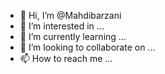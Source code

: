 - 👋 Hi, I’m @Mahdibarzani
- 👀 I’m interested in ...
- 🌱 I’m currently learning ...
- 💞️ I’m looking to collaborate on ...
- 📫 How to reach me ...

<!---
Mahdibarzani/Mahdibarzani is a ✨ special ✨ repository because its `README.md` (this file) appears on your GitHub profile.
You can click the Preview link to take a look at your changes.
--->
